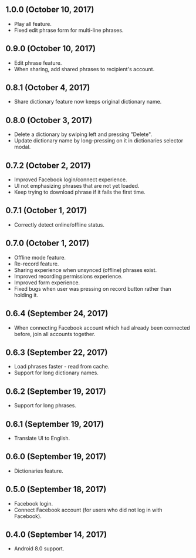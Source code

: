 ## 1.0.0 (October 10, 2017)

* Play all feature.
* Fixed edit phrase form for multi-line phrases.

## 0.9.0 (October 10, 2017)

* Edit phrase feature.
* When sharing, add shared phrases to recipient's account.

## 0.8.1 (October 4, 2017)

* Share dictionary feature now keeps original dictionary name.

## 0.8.0 (October 3, 2017)

* Delete a dictionary by swiping left and pressing "Delete".
* Update dictionary name by long-pressing on it in dictionaries selector modal.

## 0.7.2 (October 2, 2017)

* Improved Facebook login/connect experience.
* UI not emphasizing phrases that are not yet loaded.
* Keep trying to download phrase if it fails the first time.

## 0.7.1 (October 1, 2017)

* Correctly detect online/offline status.

## 0.7.0 (October 1, 2017)

* Offline mode feature.
* Re-record feature.
* Sharing experience when unsynced (offline) phrases exist.
* Improved recording permissions experience.
* Improved form experience.
* Fixed bugs when user was pressing on record button rather than holding it.

## 0.6.4 (September 24, 2017)

* When connecting Facebook account which had already been connected before, join all accounts together.

## 0.6.3 (September 22, 2017)

* Load phrases faster - read from cache.
* Support for long dictionary names.

## 0.6.2 (September 19, 2017)

* Support for long phrases.

## 0.6.1 (September 19, 2017)

* Translate UI to English.

## 0.6.0 (September 19, 2017)

* Dictionaries feature.

## 0.5.0 (September 18, 2017)

* Facebook login.
* Connect Facebook account (for users who did not log in with Facebook).

## 0.4.0 (September 14, 2017)

* Android 8.0 support.
